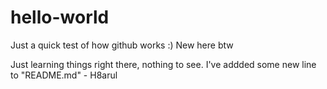 # hello-world
Just a quick test of how github works :) New here btw


Just learning things right there, nothing to see. I've addded some new line to "README.md" - H8arul
